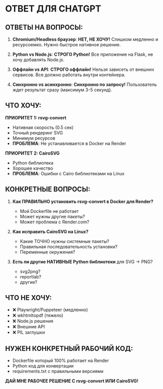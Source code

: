 # ОТВЕТ ДЛЯ CHATGPT

## ОТВЕТЫ НА ВОПРОСЫ:

1. **Chromium/Headless браузер**: **НЕТ, НЕ ХОЧУ!** Слишком медленно и ресурсоемко. Нужно быстрое нативное решение.

2. **Python vs Node.js**: **СТРОГО Python!** Все приложение на Flask, не хочу добавлять Node.js.

3. **Оффлайн vs API**: **СТРОГО оффлайн!** Нельзя зависеть от внешних сервисов. Все должно работать внутри контейнера.

4. **Синхронно vs асинхронно**: **Синхронно по запросу!** Пользователь ждет результат сразу (максимум 3-5 секунд).

## ЧТО ХОЧУ:

**ПРИОРИТЕТ 1: rsvg-convert**
- Нативная скорость (0.5 сек)
- Точный рендеринг SVG
- Минимум ресурсов
- **ПРОБЛЕМА**: Не устанавливается в Docker на Render

**ПРИОРИТЕТ 2: CairoSVG** 
- Python библиотека
- Хорошее качество
- **ПРОБЛЕМА**: Ошибки с Cairo библиотеками на Linux

## КОНКРЕТНЫЕ ВОПРОСЫ:

1. **Как ПРАВИЛЬНО установить rsvg-convert в Docker для Render?** 
   - Мой Dockerfile не работает
   - Может нужны другие пакеты?
   - Может проблема с Render.com?

2. **Как исправить CairoSVG на Linux?**
   - Какие ТОЧНО нужны системные пакеты?
   - Правильная последовательность установки?
   - Переменные окружения?

3. **Есть ли другие НАТИВНЫЕ Python библиотеки** для SVG → PNG?
   - svg2png?
   - reportlab?
   - другие?

## ЧТО НЕ ХОЧУ:
- ❌ Playwright/Puppeteer (медленно)
- ❌ wkhtmltopdf (тяжело)
- ❌ Node.js решения
- ❌ Внешние API
- ❌ PIL заглушки

## НУЖЕН КОНКРЕТНЫЙ РАБОЧИЙ КОД:
- Dockerfile который 100% работает на Render
- Python код для конвертации
- requirements.txt с правильными версиями

**ДАЙ МНЕ РАБОЧЕЕ РЕШЕНИЕ С rsvg-convert ИЛИ CairoSVG!**